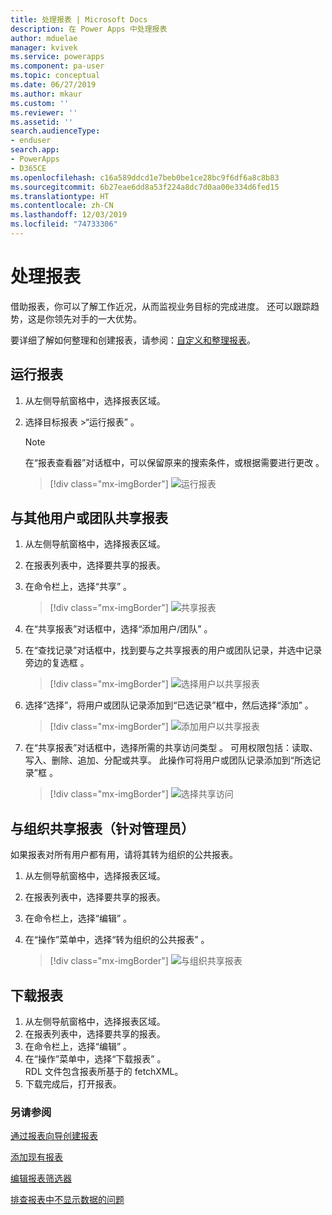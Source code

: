 ```yaml
---
title: 处理报表 | Microsoft Docs
description: 在 Power Apps 中处理报表
author: mduelae
manager: kvivek
ms.service: powerapps
ms.component: pa-user
ms.topic: conceptual
ms.date: 06/27/2019
ms.author: mkaur
ms.custom: ''
ms.reviewer: ''
ms.assetid: ''
search.audienceType:
- enduser
search.app:
- PowerApps
- D365CE
ms.openlocfilehash: c16a589ddcd1e7beb0be1ce28bc9f6df6a8c8b83
ms.sourcegitcommit: 6b27eae6dd8a53f224a8dc7d0aa00e334d6fed15
ms.translationtype: HT
ms.contentlocale: zh-CN
ms.lasthandoff: 12/03/2019
ms.locfileid: "74733306"
---
```

# <a name="work-with-reports"></a>处理报表

借助报表，你可以了解工作近况，从而监视业务目标的完成进度。 还可以跟踪趋势，这是你领先对手的一大优势。  

要详细了解如何整理和创建报表，请参阅：[自定义和整理报表](https://docs.microsoft.com/powerapps/maker/model-driven-apps/add-reporting-to-app)。
  
## <a name="run-a-report"></a>运行报表  
  
1. 从左侧导航窗格中，选择报表区域。 
2. 选择目标报表 >“运行报表”  。  
  
   > [!NOTE]
   >  在“报表查看器”对话框中，可以保留原来的搜索条件，或根据需要进行更改  。  
   
   > [!div class="mx-imgBorder"]
   > ![运行报表](media/report-run.png "运行报表")
 
  
## <a name="share-a-report-with-other-users-or-teams"></a>与其他用户或团队共享报表    

1. 从左侧导航窗格中，选择报表区域。  
2. 在报表列表中，选择要共享的报表。  
3. 在命令栏上，选择“共享”  。

   > [!div class="mx-imgBorder"]
   > ![共享报表](media/report-share.png "共享报表")
  
4. 在“共享报表”对话框中，选择“添加用户/团队”   。    
5. 在“查找记录”对话框中，找到要与之共享报表的用户或团队记录，并选中记录旁边的复选框  。

   > [!div class="mx-imgBorder"]
   > ![选择用户以共享报表](media/report-share1.png "选择用户以共享报表")

6. 选择“选择”，将用户或团队记录添加到“已选记录”框中，然后选择“添加”    。

   > [!div class="mx-imgBorder"]
   > ![添加用户以共享报表](media/report-share2.png "添加用户以共享报表")
  
7. 在“共享报表”对话框中，选择所需的共享访问类型  。 可用权限包括：读取、写入、删除、追加、分配或共享。 此操作可将用户或团队记录添加到“所选记录”框  。

   > [!div class="mx-imgBorder"]
   > ![选择共享访问](media/report-share3.png "选择共享访问")
  

## <a name="share-a-report-with-your-organization-for-admins"></a>与组织共享报表（针对管理员）
 如果报表对所有用户都有用，请将其转为组织的公共报表。  

1. 从左侧导航窗格中，选择报表区域。  
2. 在报表列表中，选择要共享的报表。  
3. 在命令栏上，选择“编辑”  。  
4. 在“操作”菜单中，选择“转为组织的公共报表”   。  
  
   > [!div class="mx-imgBorder"]
   > ![与组织共享报表](media/report-share4.png "与组织共享报表")

## <a name="download-a-report"></a>下载报表

1. 从左侧导航窗格中，选择报表区域。 
2. 在报表列表中，选择要共享的报表。  
3. 在命令栏上，选择“编辑”  。  
4. 在“操作”菜单中，选择“下载报表”   。  
RDL 文件包含报表所基于的 fetchXML。
5. 下载完成后，打开报表。





### <a name="see-also"></a>另请参阅

[通过报表向导创建报表](create-report-with-wizard.md)

[添加现有报表](add-existing-report.md)

[编辑报表筛选器](edit-report-filter.md)

[排查报表中不显示数据的问题](troubleshoot-reports.md)


